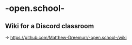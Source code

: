 # -open.school-

## Wiki for a Discord classroom
-> https://github.com/Matthew-Dreemurr/-open.school-/wiki
